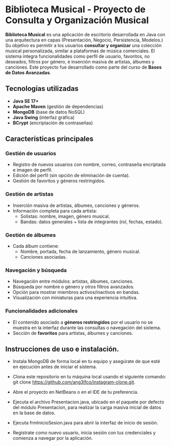 # Biblioteca Musical - Proyecto de Consulta y Organización Musical

**Biblioteca Musical** es una aplicación de escritorio desarrollada en Java con una arquitectura en capas (Presentación, Negocio, Persistencia, Modelos.)
Su objetivo es permitir a los usuarios **consultar y organizar** una colección musical personalizada, similar a plataformas de música comerciales. 
El sistema integra funcionalidades como perfil de usuario, favoritos, no deseados, filtros por género, e inserción masiva de artistas, álbumes y canciones.
Este proyecto fue desarrollado como parte del curso de **Bases de Datos Avanzadas**.

## Tecnologías utilizadas

- **Java SE 17+**
- **Apache Maven** (gestión de dependencias)
- **MongoDB** (base de datos NoSQL)
- **Java Swing** (interfaz gráfica)
- **BCrypt** (encriptación de contraseñas)

## Características principales

### Gestión de usuarios
- Registro de nuevos usuarios con nombre, correo, contraseña encriptada e imagen de perfil.
- Edición del perfil (sin opción de eliminación de cuenta).
- Gestión de favoritos y géneros restringidos.

### Gestión de artistas
- Inserción masiva de artistas, álbumes, canciones y géneros.
- Información completa para cada artista:
  - Solistas: nombre, imagen, género musical.
  - Bandas: datos generales + lista de integrantes (rol, fechas, estado).

### Gestión de álbumes
- Cada álbum contiene:
  - Nombre, portada, fecha de lanzamiento, género musical.
  - Canciones asociadas.

### Navegación y búsqueda
- Navegación entre módulos: artistas, álbumes, canciones.
- Búsqueda por nombre o género y otros filtros avanzados.
- Opción para mostrar miembros activos/inactivos en bandas.
- Visualización con miniaturas para una experiencia intuitiva.

### Funcionalidades adicionales
- El contenido asociado a **géneros restringidos** por el usuario no se muestra en la interfaz durante las consultas o navegación del sistema.
- Sección de **favoritos** para artistas, álbumes y canciones.

## Instrucciones de uso e instalación.
- Instala MongoDB de forma local en tu equipo y asegúrate de que esté en ejecución antes de iniciar el sistema.

- Clona este repositorio en tu máquina local usando el siguiente comando: git clone https://github.com/ang3lfco/instagram-clone.git.

- Abre el proyecto en NetBeans o en el IDE de tu preferencia.

- Ejecuta el archivo Presentacion.java, ubicado en el paquete por defecto del módulo Presentacion, para realizar la carga masiva inicial de datos en la base de datos.

- Ejecuta frmInicioSesion.java para abrir la interfaz de inicio de sesión.

- Regístrate como nuevo usuario, inicia sesión con tus credenciales y comienza a navegar por la aplicación.

